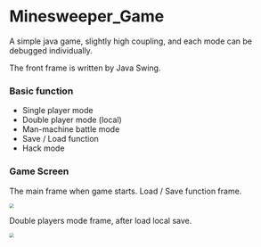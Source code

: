 # Minesweeper_Game

A simple java game, slightly high coupling, and each mode can be debugged individually.

The front frame is written by Java Swing.

### Basic function

- Single player mode
- Double player mode (local)
- Man-machine battle mode
- Save / Load function
- Hack mode



### Game Screen

The main frame when game starts. Load / Save function frame.

<img src="G:\Notes\Java-A\MineSweeper\MineSweeper\Minesweeper_Game\Pics\loadSave.png" style="zoom:50%;" />



Double players mode frame, after load local save.

<img src="G:\Notes\Java-A\MineSweeper\MineSweeper\Minesweeper_Game\Pics\Doubleplayer.png" style="zoom:50%;" />
